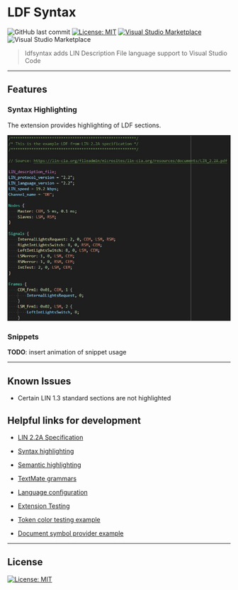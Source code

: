 # LDF Syntax

![GitHub last commit](https://img.shields.io/github/last-commit/c4deszes/ldfsyntax)
[![License: MIT](https://img.shields.io/badge/License-MIT-blue.svg)](https://opensource.org/licenses/MIT)
[![Visual Studio Marketplace](https://img.shields.io/visual-studio-marketplace/v/c4deszes.ldf-syntax)](https://marketplace.visualstudio.com/items?itemName=c4deszes.ldf-syntax)
![Visual Studio Marketplace](https://img.shields.io/visual-studio-marketplace/i/c4deszes.ldf-syntax)

> ldfsyntax adds LIN Description File language support to Visual Studio Code

---

## Features

### Syntax Highlighting

The extension provides highlighting of LDF sections.

![syntax-highlight](images/syntax-highlight.jpg)

### Snippets

__TODO__: insert animation of snippet usage

---

## Known Issues

+ Certain LIN 1.3 standard sections are not highlighted

## Helpful links for development

+ [LIN 2.2A Specification](https://www.cs-group.de/wp-content/uploads/2016/11/LIN_Specification_Package_2.2A.pdf)

+ [Syntax highlighting](https://code.visualstudio.com/api/language-extensions/syntax-highlight-guide)

+ [Semantic highlighting](https://code.visualstudio.com/api/language-extensions/semantic-highlight-guide)

+ [TextMate grammars](https://macromates.com/manual/en/language_grammars)

+ [Language configuration](https://code.visualstudio.com/api/language-extensions/language-configuration-guide)

+ [Extension Testing](https://developers.redhat.com/blog/2019/11/18/new-tools-for-automating-end-to-end-tests-for-vs-code-extensions)

+ [Token color testing example](https://github.com/styled-components/vscode-styled-components/blob/master/src/tests/suite/colorization.test.js)

+ [Document symbol provider example](https://github.com/svaberg/SWMF-grammar/blob/master/src/extension.ts)

---

## License

[![License: MIT](https://img.shields.io/badge/License-MIT-blue.svg)](https://opensource.org/licenses/MIT)
